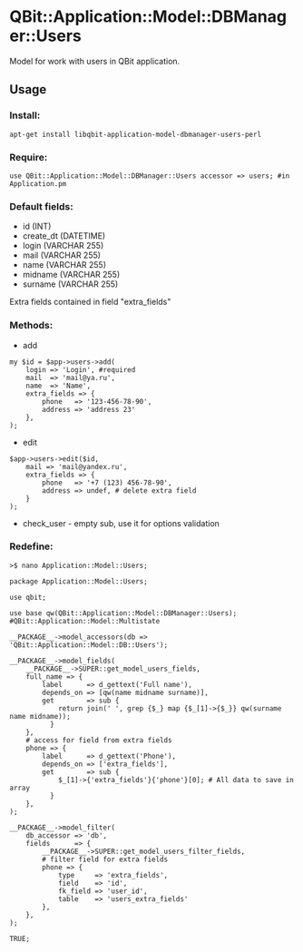 QBit::Application::Model::DBManager::Users
=====

Model for work with users in QBit application.

## Usage

### Install:

```
apt-get install libqbit-application-model-dbmanager-users-perl
```

### Require:

```
use QBit::Application::Model::DBManager::Users accessor => users; #in Application.pm
```

### Default fields:

  - id (INT)
  - create_dt (DATETIME)
  - login (VARCHAR 255)
  - mail (VARCHAR 255)
  - name (VARCHAR 255)
  - midname (VARCHAR 255)
  - surname (VARCHAR 255)

Extra fields contained in field "extra_fields"

### Methods:

  - add

```
my $id = $app->users->add(
    login => 'Login', #required
    mail  => 'mail@ya.ru',
    name  => 'Name',
    extra_fields => {
        phone   => '123-456-78-90',
        address => 'address 23'
    },
);
```

  - edit

```
$app->users->edit($id,
    mail => 'mail@yandex.ru',
    extra_fields => {
        phone   => '+7 (123) 456-78-90',
        address => undef, # delete extra field
    }
);
```

  - check_user - empty sub, use it for options validation

### Redefine:

```
>$ nano Application::Model::Users;

package Application::Model::Users;

use qbit;

use base qw(QBit::Application::Model::DBManager::Users); #QBit::Application::Model::Multistate

__PACKAGE__->model_accessors(db => 'QBit::Application::Model::DB::Users');

__PACKAGE__->model_fields(
    __PACKAGE__->SUPER::get_model_users_fields,
    full_name => {
        label      => d_gettext('Full name'),
        depends_on => [qw(name midname surname)],
        get        => sub {
            return join(' ', grep {$_} map {$_[1]->{$_}} qw(surname name midname));
          }
    },
    # access for field from extra fields
    phone => {
        label      => d_gettext('Phone'),
        depends_on => ['extra_fields'],
        get        => sub {
            $_[1]->{'extra_fields'}{'phone'}[0]; # All data to save in array
          }
    },
);

__PACKAGE__->model_filter(
    db_accessor => 'db',
    fields      => {
        __PACKAGE__->SUPER::get_model_users_filter_fields,
        # filter field for extra fields
        phone => {
            type     => 'extra_fields',
            field    => 'id',
            fk_field => 'user_id',
            table    => 'users_extra_fields'
        },
    },
);

TRUE;
```